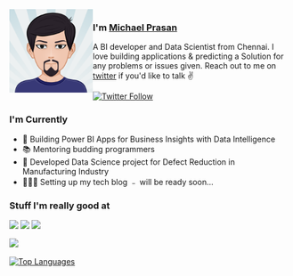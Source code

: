 <img align="left" width="150" height="150" alt="Dani Akash" src="https://github.com/Pyprasan/Pyprasan/blob/main/AvatarMaker.png"/>

### I'm [Michael Prasan][homepage]

A BI developer and Data Scientist from Chennai. I love building applications & predicting a Solution for any problems or issues given. Reach out to me on [twitter][twitter] if you'd like to talk ✌️

[![Twitter Follow](https://img.shields.io/twitter/follow/PrasanMichael?color=%20%2300acee&label=Follow%20me%20on%20Twitter&style=for-the-badge)][twitter]

### I'm Currently

- 📱 Building  Power BI Apps for Business Insights with Data Intelligence
- 📚 Mentoring budding programmers
- 📖 Developed Data Science project for Defect Reduction in Manufacturing Industry
- 👷🏽‍♂️ Setting up my tech blog ﹣ will be ready soon...

### Stuff I'm really good at

<p>
  <img height="40" src="https://upload.wikimedia.org/wikipedia/commons/f/f8/Python_logo_and_wordmark.svg">
  <img height="40" src="https://upload.wikimedia.org/wikipedia/commons/a/a8/Microsoft_Azure_Logo.svg">
  <img height="40" src="https://upload.wikimedia.org/wikipedia/commons/6/61/Power-BI-logo-300x79.png">
</p>

<!Active projects from my [Trello Board][trello-board]>

[<img src="https://readme-stats.vercel.app/api/get-trello-cards" />][trello-board]

[![Top Languages](https://github-readme-stats.vercel.app/api/top-langs/?username=Pyprasan&layout=compact)][github]

[homepage]: https://
[twitter]: https://twitter.com/PrasanMichael
[twitch]: https://
[rn-toolkit]: https://github.com/react-native-toolkit
[reddit]: https://
[github]: https://github.com/Pyprasan
[trello-board]: https://
[pickyourtrail]: https://
